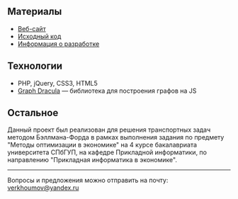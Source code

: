 Материалы
---
* [Веб-сайт](http://moe.verkhoumov.ru/)
* [Исходный код](https://github.com/verkhoumov/project-shortWayOnGraph/tree/master/project)
* [Информация о разработке](https://verkhoumov.ru/projects/short-way-on-graph)

Технологии
---
* PHP, jQuery, CSS3, HTML5
* [Graph Dracula](https://github.com/strathausen/dracula) — библиотека для построения графов на JS

Остальное
---
Данный проект был реализован для решения транспортных задач методом Бэллмана-Форда в рамках выполнения задания по предмету "Методы оптимизации в экономике" на 4 курсе бакалавриата университета СПбГУП, на кафедре Прикладной информатики, по направлению "Прикладная информатика в экономике".

---
Вопросы и предложения можно отправить на почту: verkhoumov@yandex.ru
